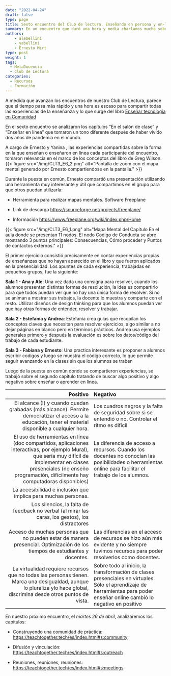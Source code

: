 ```yaml
---
date: "2022-04-24"
draft: false
type: page
title: Sexto encuentro del Club de lectura. Enseñando en persona y on-line. 
summary: En un encuentro que duró una hora y media charlamos mucho sobre los ultimos dos años dando clases on-line, las clases en persona, los pro y los contra.
authors: 
    - alebellini
    - yabellini
    - Ernesto Mirt
type: post
weight: 1
tags: 
  - MetaDocencia
  - Club de Lectura
categories:
  - Recursos
  - Formación
---
```


A medida que avanzan los encuentros de nuestro Club de Lectura, parece que el tiempo pasa más rápido y una hora es escaso para compartir todas las experiencias de la enseñanza y lo que surge del libro [Enseñar tecnología en Comunidad](https://teachtogether.tech/es/index.html) 

En el sexto encuentro se analizaron los capítulos “En el salón de clase” y “Enseñar en línea” que tomaron un tono diferente después de haber vivido dos años de pandemia en el mundo. 

A cargo de Ernesto y Yanina , las experiencias compartidas sobre la forma en la que enseñan o enseñaron en línea cada participante del encuentro, tomaron relevancia en el marco de los conceptos del libro de Greg Wilson. 
{{< figure src="/img/CLT3_E6_2.png"  alt="Pantalla de zoom con el mapa mental generado por Ernesto compartiendose en la pantalla." >}}


Durante la puesta en común, Ernesto compartió una presentación utilizando una herramienta muy interesante y útil que compartimos en el grupo para que otros puedan utilizarla:

* Herramienta para realizar mapas mentales. Software Freeplane

* Link de descarga https://sourceforge.net/projects/freeplane/

* Información https://www.freeplane.org/wiki/index.php/Home


{{< figure src="/img/CLT3_E6_1.png"  alt="Mapa Mental del Capítulo En el aula donde se presentan 11 nodos.  El nodo Codigo de Conducta se abre mostrando 3 puntos principales: Consecuencias, Cómo proceder y Puntos de contactos externos." >}}

El primer ejercicio consistió precisamente en contar experiencias propias de enseñanzas que no  hayan aparecido en el libro y que fueron aplicados en la presencialidad. 
Los apuntes de cada experiencia, trabajadas en pequeños grupos, fue la siguiente: 

__Sala 1 - Ana y Ale__: Una vez dada una consigna para resolver, cuando los alumnos presentan distintas formas de resolución, la idea es compartirlo para que todos puedan ver que no hay una única forma de resolver. Si no se animan a mostrar sus trabajos, la docente lo muestra y comparte con el resto.
Utilizar diseños de design thinking para que los alumnos puedan ver que hay otras formas de entender, resolver y trabajar. 


__Sala 2 - Estefanía y Andrea__: Estefanía crea guías que recopilan los conceptos claves que necesitan para resolver ejercicios, algo similar a no dejar páginas en blanco pero en términos prácticos. Andrea usa ejemplos generales primero y después la evaluación es sobre los datos/código del trabajo de cada estudiante.

__Sala 3 - Fabiana y Ernesto__: Una practica interesante es proponer a alumnos escribir codigos y luego se muestra el código correcto, lo que permite seguir avanzando en la clases sin que los alumnos se traben


Luego de la puesta en común donde se compartieron experiencias, se trabajó sobre el segundo capítulo tratando de buscar algo positivo y algo negativo sobre enseñar o aprender en línea.

|  Positivo |  Negativo  |
| ---:  | :----------- | 
|El alcance (!) y cuando quedan grabadas (más alcance). Permite democratizar el acceso a la educación, tener el material disponible a cualquier hora. | Los cuadros negros y la falta de seguridad sobre si se entendió o no. Controlar el ritmo es difícil |
|El uso de herramientas en línea (doc compartidos, aplicaciones interactivas, por ejemplo Mural), que sería muy difícil de implementar en clases presenciales (no enseño programación, difícilmente hay computadoras disponibles)|La diferencia de acceso a recursos. Cuando los docentes no conocían las posibilidades o herramientas online para facilitar el trabajo de los alumnos.|
|La accesibilidad e inclusión que implica para muchas personas.
|Los silencios, la falta de feedback no verbal (al mirar las caras, los gestos), los distractores|
|Acceso de muchas personas que no pueden estar de manera presencial. Optimización de los tiempos de estudiantes y docentes.|Las diferencias en el acceso de recursos se hizo aún más evidente y no siempre tuvimos recursos para poder resolverlos como docentes.|
|La virtualidad requiere recursos que no todas las personas tienen.  Marca una desigualdad, aunque lo pluraliza ylo hace global, discrimina desde otros puntos de vista.|Sobre todo al inicio, la transformación de clases presenciales en virtuales. Sólo el aprendizaje de herramientas para poder enseñar online cambió lo negativo en positivo|

En nuestro próximo encuentro, el _martes 26 de abril_, analizaremos los capítulos: 

* Construyendo una comunidad de práctica: https://teachtogether.tech/es/index.html#s:community 

* Difusión y vinculación: https://teachtogether.tech/es/index.html#s:outreach 

* Reuniones, reuniones, reuniones: https://teachtogether.tech/es/index.html#s:meetings 
